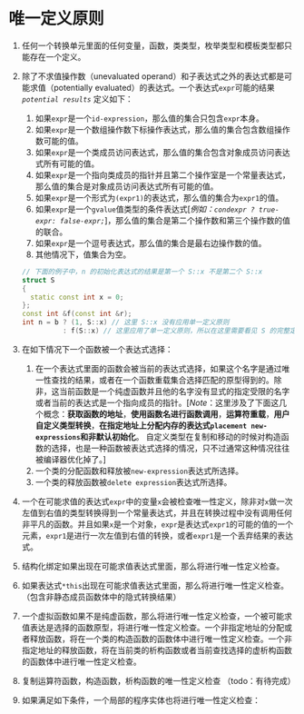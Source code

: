 # 唯一定义原则

1. 任何一个转换单元里面的任何变量，函数，类类型，枚举类型和模板类型都只能存在一个定义。
2. 除了不求值操作数（unevaluated operand）和子表达式之外的表达式都是可能求值（potentially evaluated）的表达式。一个表达式`expr`可能的结果 *`potential results`* 定义如下：
	1. 如果`expr`是一个`id-expression`，那么值的集合只包含`expr`本身。
	2. 如果`expr`是一个数组操作数下标操作表达式，那么值的集合包含数组操作数可能的值。
	3. 如果`expr`是一个类成员访问表达式，那么值的集合包含对象成员访问表达式所有可能的值。
	4. 如果`expr`是一个指向类成员的指针并且第二个操作室是一个常量表达式，那么值的集合是对象成员访问表达式所有可能的值。
	5. 如果`expr`是一个形式为`(expr1)`的表达式，那么值的集合为`expr1`的值。
	6. 如果`expr`是一个`gvalue`值类型的条件表达式[*例如：`condexpr ? true-expr: false-expr;`*]，那么值的集合是第二个操作数和第三个操作数的值的联合。
	7. 如果`expr`是一个逗号表达式，那么值的集合是最右边操作数的值。
	8. 其他情况下，值集合为空。
	
	```cpp
	// 下面的例子中，n 的初始化表达式的结果是第一个 S::x 不是第二个 S::x
	struct S
	{
      static const int x = 0;
	};
	const int &f(const int &r);
	int n = b ? (1, S::x) // 这里 S::x 没有应用单一定义原则
	          : f(S::x) // 这里应用了单一定义原则，所以在这里需要看见 S 的完整定义
	```
3. 在如下情况下一个函数被一个表达式选择：
	1. 在一个表达式里面的函数会被当前的表达式选择，如果这个名字是通过唯一性查找的结果，或者在一个函数重载集合选择匹配的原型得到的。除非，这当前函数是一个纯虚函数并且他的名字没有显式的指定受限的名字或者当前的表达式是一个指向成员的指针。[*Note*：这里涉及了下面这几个概念：**获取函数的地址**，**使用函数名进行函数调用**，**运算符重载**，**用户自定义类型转换**，**在指定地址上分配内存的表达式`placement new-expressions`**和**非默认初始化**。 自定义类型在复制和移动的时候对构造函数的选择，也是一种函数被表达式选择的情况，只不过通常这种情况往往被编译器优化掉了。]
	2. 一个类的分配函数和释放被`new-expression`表达式所选择。
	3. 一个类的释放函数被`delete expression`表达式所选择。
4. 一个在可能求值的表达式`expr`中的变量`x`会被检查唯一性定义，除非对`x`做一次左值到右值的类型转换得到一个常量表达式，并且在转换过程中没有调用任何非平凡的函数。并且如果`x`是一个对象，`expr`是表达式`expr1`的可能的值的一个元素，`expr1`是进行一次左值到右值的转换，或者`expr1`是一个丢弃结果的表达式。
5. 结构化绑定如果出现在可能求值表达式里面，那么将进行唯一性定义检查。
6. 如果表达式`*this`出现在可能求值表达式里面，那么将进行唯一性定义检查。（包含非静态成员函数体中的隐式转换结果）
7. 一个虚拟函数如果不是纯虚函数，那么将进行唯一性定义检查，一个被可能求值表达是选择的函数原型，将进行唯一性定义检查。一个非指定地址的分配或者释放函数，将在一个类的构造函数的函数体中进行唯一性定义检查。一个非指定地址的释放函数，将在当前类的析构函数或者当前查找选择的虚析构函数的函数体中进行唯一性定义检查。
8. 复制运算符函数，构造函数，析构函数的唯一性定义检查 （todo：有待完成）
9. 如果满足如下条件，一个局部的程序实体也将进行唯一性定义检查：
	